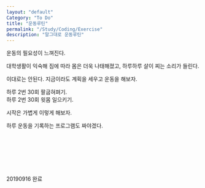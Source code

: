 ```yaml
---
layout: "default"
Category: "To Do"
title: "운동루틴"
permalink: "/Study/Coding/Exercise"
description: "말그대로 운동루틴"
---
```


운동의 필요성이 느껴진다.

대학생활이 익숙해 짐에 따라 몸은 더욱 나태해졌고,
하루하루 살이 찌는 소리가 들린다.


이대로는 안된다. 지금이라도 계획을 세우고 운동을 해보자.


하루 2번 30회 팔굽혀펴기.<br>
하루 2번 30회 윗몸 일으키기.


시작은 가볍게 이렇게 해보자.


하루 운동을 기록하는 프로그램도 짜야겠다.
<br>
<br>
<br>
<br>
<br>
<br>
<br>
<br>
20190916 완료
<br>
<br>
<br>
<br>
<br>
<br>
<br>
<br>
